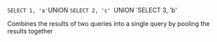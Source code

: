 ` SELECT 1, 'a'
`UNION
  `SELECT 2, 'c'
`UNION
  `SELECT 3, 'b'

Combines the results of two queries into a single query by pooling the results together